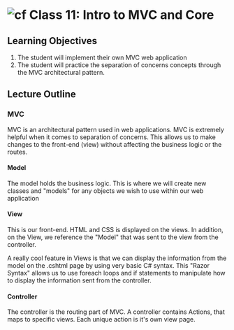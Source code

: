 ![cf](http://i.imgur.com/7v5ASc8.png) Class 11: Intro to MVC and Core
=====================================

## Learning Objectives
1. The student will implement their own MVC web application
2. The student will practice the separation of concerns concepts through the MVC architectural pattern.

## Lecture Outline

### MVC
MVC is an architectural pattern used in web applications. 
MVC is extremely helpful when it comes to separation of concerns. 
This allows us to make changes to the front-end (view) without 
affecting the business logic or the routes. 

#### Model
The model holds the business logic. This is where
we will create new classes and "models" for any objects
we wish to use within our web application

#### View
This is our front-end. HTML and CSS is displayed on 
the views. In addition, on the View, we reference the "Model"
that was sent to the view from the controller. 

A really cool feature in Views is that we can display the information
from the model on the .cshtml page by using very basic C# syntax.
This "Razor Syntax" allows us to use foreach loops and if statements
to manipulate how to display the information sent from the controller. 


#### Controller

The controller is the routing part of MVC. A controller contains
Actions, that maps to specific views. Each unique action is it's own 
view page. 

